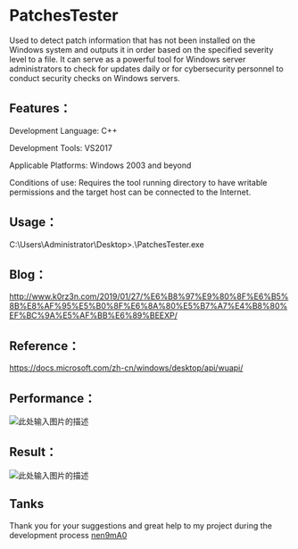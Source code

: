 # PatchesTester

Used to detect patch information that has not been installed on the Windows system and outputs it in order based on the specified severity level to a file. It can serve as a powerful tool for Windows server administrators to check for updates daily or for cybersecurity personnel to conduct security checks on Windows servers.

## Features：

Development Language: C++

Development Tools: VS2017

Applicable Platforms: Windows 2003 and beyond

Conditions of use: Requires the tool running directory to have writable permissions and the target host can be connected to the Internet.

## Usage：

C:\Users\Administrator\Desktop>.\PatchesTester.exe

## Blog：

http://www.k0rz3n.com/2019/01/27/%E6%B8%97%E9%80%8F%E6%B5%8B%E8%AF%95%E5%B0%8F%E6%8A%80%E5%B7%A7%E4%B8%80%EF%BC%9A%E5%AF%BB%E6%89%BEEXP/

## Reference：

https://docs.microsoft.com/zh-cn/windows/desktop/api/wuapi/

## Performance：

![此处输入图片的描述][1]

## Result：

![此处输入图片的描述][2]


## Tanks

Thank you for your suggestions and great help to my project during the development process [nen9mA0][3]


  [1]: https://picture-1253331270.cos.ap-beijing.myqcloud.com/%E5%AF%BB%E6%89%BE%20exp3.png
  [2]: https://picture-1253331270.cos.ap-beijing.myqcloud.com/%E5%AF%BB%E6%89%BE%20exp4.png
  [3]: https://github.com/nen9mA0
